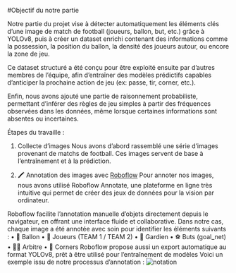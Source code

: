 
#Objectif du notre partie

Notre partie du projet vise à détecter automatiquement les éléments clés d’une image de match de football (joueurs, ballon, but, etc.) grâce à YOLOv8, puis à créer un dataset enrichi contenant des informations comme la possession, la position du ballon, la densité des joueurs autour, ou encore la zone de jeu.

Ce dataset structuré a été conçu pour être exploité ensuite par d’autres membres de l’équipe, afin d’entraîner des modèles prédictifs capables d’anticiper la prochaine action de jeu (ex: passe, tir, corner, etc.).

Enfin, nous avons ajouté une partie de raisonnement probabiliste, permettant d’inférer des règles de jeu simples à partir des fréquences observées dans les données, même lorsque certaines informations sont absentes ou incertaines.

Étapes du travaille : 
1. Collecte d’images
Nous avons d’abord rassemblé une série d’images provenant de matchs de football. Ces images servent de base à l’entraînement et à la prédiction.

2. 🖍️ Annotation des images avec [Roboflow](https://roboflow.com)
Pour annoter nos images, nous avons utilisé Roboflow Annotate, une plateforme en ligne très intuitive qui permet de créer des jeux de données pour la vision par ordinateur.

Roboflow facilite l’annotation manuelle d’objets directement depuis le navigateur, en offrant une interface fluide et collaborative.
Dans notre cas, chaque image a été annotée avec soin pour identifier les éléments suivants :
	•	🎯 Ballon
	•	🧍 Joueurs (TEAM 1 / TEAM 2)
	•	🧤 Gardien
	•	⚽ Buts (goal_net)
	•	🧍‍♂️ Arbitre
	•	🚩 Corners
Roboflow propose aussi un export automatique au format YOLOv8, prêt à être utilisé pour l’entraînement de modèles
Voici un exemple issu de notre processus d’annotation :
![notation](https://github.com/user-attachments/assets/dfccb68a-5d19-4c46-841f-896978451ea4)

